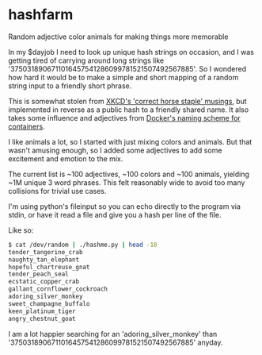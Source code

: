 # hashfarm
Random adjective color animals for making things more memorable

In my $dayjob I need to look up unique hash strings on occasion, and I was getting tired of carrying around long strings like '3750318906711016457541286099781521507492567885'.  So I wondered how hard it would be to make a simple and short mapping of a random string input to a friendly short phrase.

This is somewhat stolen from [XKCD's 'correct horse staple' musings](https://xkcd.com/936/), but implemented in reverse as a public hash to a friendly shared name.  It also takes some influence and adjectives from [Docker's naming scheme for containers](https://github.com/moby/moby/blob/master/pkg/namesgenerator/names-generator.go).

I like animals a lot, so I started with just mixing colors and animals.  But that wasn't amusing enough, so I added some adjectives to add some excitement and emotion to the mix.

The current list is ~100 adjectives, ~100 colors and ~100 animals, yielding ~1M unique 3 word phrases.  This felt reasonably wide to avoid too many collisions for trivial use cases.

I'm using python's fileinput so you can echo directly to the program via stdin, or have it read a file and give you a hash per line of the file.

Like so:
```bash
$ cat /dev/random | ./hashme.py | head -10
tender_tangerine_crab
naughty_tan_elephant
hopeful_chartreuse_gnat
tender_peach_seal
ecstatic_copper_crab
gallant_cornflower_cockroach
adoring_silver_monkey
sweet_champagne_buffalo
keen_platinum_tiger
angry_chestnut_goat
```

I am a lot happier searching for an 'adoring_silver_monkey' than '3750318906711016457541286099781521507492567885' anyday.
